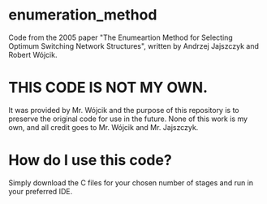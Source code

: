 # enumeration_method
Code from the 2005 paper "The Enumeartion Method for Selecting Optimum Switching Network Structures", written by Andrzej Jajszczyk and Robert Wójcik.


# THIS CODE IS NOT MY OWN. 
It was provided by Mr. Wójcik and the purpose of this repository is to preserve the original code for use in the future. None of this work is my own, and all credit goes to Mr. Wójcik and Mr. Jajszczyk.

# How do I use this code?
Simply download the C files for your chosen number of stages and run in your preferred IDE.
